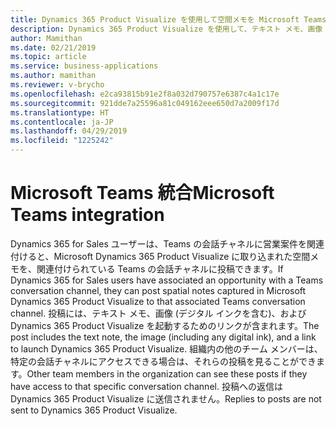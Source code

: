 ```yaml
---
title: Dynamics 365 Product Visualize を使用して空間メモを Microsoft Teams 会話チャネルに投稿
description: Dynamics 365 Product Visualize を使用して、テキスト メモ、画像 (インクを含む)、Dynamics 365 Product Visualize アプリケーションを起動するためのリンクを含む空間メモを Microsoft Teams 会話チャネルに投稿できます。
author: Mamithan
ms.date: 02/21/2019
ms.topic: article
ms.service: business-applications
ms.author: mamithan
ms.reviewer: v-brycho
ms.openlocfilehash: e2ca93815b91e2f8a032d790757e6387c4a1c17e
ms.sourcegitcommit: 921dde7a25596a81c049162eee650d7a2009f17d
ms.translationtype: HT
ms.contentlocale: ja-JP
ms.lasthandoff: 04/29/2019
ms.locfileid: "1225242"
---
```

# <a name="microsoft-teams-integration"></a><span data-ttu-id="68381-103">Microsoft Teams 統合</span><span class="sxs-lookup"><span data-stu-id="68381-103">Microsoft Teams integration</span></span>

<span data-ttu-id="68381-104">Dynamics 365 for Sales ユーザーは、Teams の会話チャネルに営業案件を関連付けると、Microsoft Dynamics 365 Product Visualize に取り込まれた空間メモを、関連付けられている Teams の会話チャネルに投稿できます。</span><span class="sxs-lookup"><span data-stu-id="68381-104">If Dynamics 365 for Sales users have associated an opportunity with a Teams conversation channel, they can post spatial notes captured in Microsoft Dynamics 365 Product Visualize to that associated Teams conversation channel.</span></span> <span data-ttu-id="68381-105">投稿には、テキスト メモ、画像 (デジタル インクを含む)、および Dynamics 365 Product Visualize を起動するためのリンクが含まれます。</span><span class="sxs-lookup"><span data-stu-id="68381-105">The post includes the text note, the image (including any digital ink), and a link to launch Dynamics 365 Product Visualize.</span></span> <span data-ttu-id="68381-106">組織内の他のチーム メンバーは、特定の会話チャネルにアクセスできる場合は、それらの投稿を見ることができます。</span><span class="sxs-lookup"><span data-stu-id="68381-106">Other team members in the organization can see these posts if they have access to that specific conversation channel.</span></span> <span data-ttu-id="68381-107">投稿への返信は Dynamics 365 Product Visualize に送信されません。</span><span class="sxs-lookup"><span data-stu-id="68381-107">Replies to posts are not sent to Dynamics 365 Product Visualize.</span></span>
